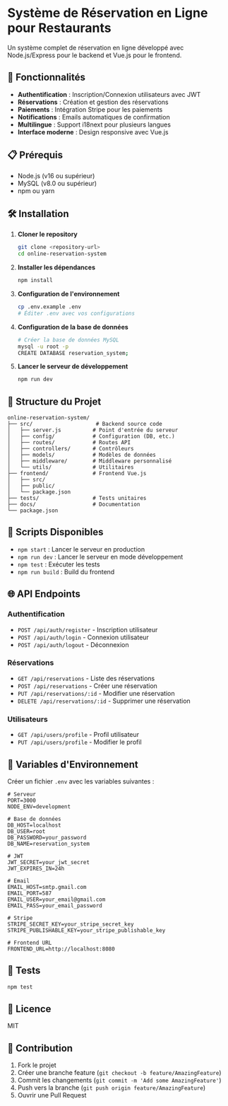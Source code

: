 # Système de Réservation en Ligne pour Restaurants

Un système complet de réservation en ligne développé avec Node.js/Express pour le backend et Vue.js pour le frontend.

## 🚀 Fonctionnalités

- **Authentification** : Inscription/Connexion utilisateurs avec JWT
- **Réservations** : Création et gestion des réservations
- **Paiements** : Intégration Stripe pour les paiements
- **Notifications** : Emails automatiques de confirmation
- **Multilingue** : Support i18next pour plusieurs langues
- **Interface moderne** : Design responsive avec Vue.js

## 📋 Prérequis

- Node.js (v16 ou supérieur)
- MySQL (v8.0 ou supérieur)
- npm ou yarn

## 🛠️ Installation

1. **Cloner le repository**
   ```bash
   git clone <repository-url>
   cd online-reservation-system
   ```

2. **Installer les dépendances**
   ```bash
   npm install
   ```

3. **Configuration de l'environnement**
   ```bash
   cp .env.example .env
   # Éditer .env avec vos configurations
   ```

4. **Configuration de la base de données**
   ```bash
   # Créer la base de données MySQL
   mysql -u root -p
   CREATE DATABASE reservation_system;
   ```

5. **Lancer le serveur de développement**
   ```bash
   npm run dev
   ```

## 📁 Structure du Projet

```
online-reservation-system/
├── src/                    # Backend source code
│   ├── server.js          # Point d'entrée du serveur
│   ├── config/            # Configuration (DB, etc.)
│   ├── routes/            # Routes API
│   ├── controllers/       # Contrôleurs
│   ├── models/            # Modèles de données
│   ├── middleware/        # Middleware personnalisé
│   └── utils/             # Utilitaires
├── frontend/              # Frontend Vue.js
│   ├── src/
│   ├── public/
│   └── package.json
├── tests/                 # Tests unitaires
├── docs/                  # Documentation
└── package.json
```

## 🔧 Scripts Disponibles

- `npm start` : Lancer le serveur en production
- `npm run dev` : Lancer le serveur en mode développement
- `npm test` : Exécuter les tests
- `npm run build` : Build du frontend

## 🌐 API Endpoints

### Authentification
- `POST /api/auth/register` - Inscription utilisateur
- `POST /api/auth/login` - Connexion utilisateur
- `POST /api/auth/logout` - Déconnexion

### Réservations
- `GET /api/reservations` - Liste des réservations
- `POST /api/reservations` - Créer une réservation
- `PUT /api/reservations/:id` - Modifier une réservation
- `DELETE /api/reservations/:id` - Supprimer une réservation

### Utilisateurs
- `GET /api/users/profile` - Profil utilisateur
- `PUT /api/users/profile` - Modifier le profil

## 🔐 Variables d'Environnement

Créer un fichier `.env` avec les variables suivantes :

```env
# Serveur
PORT=3000
NODE_ENV=development

# Base de données
DB_HOST=localhost
DB_USER=root
DB_PASSWORD=your_password
DB_NAME=reservation_system

# JWT
JWT_SECRET=your_jwt_secret
JWT_EXPIRES_IN=24h

# Email
EMAIL_HOST=smtp.gmail.com
EMAIL_PORT=587
EMAIL_USER=your_email@gmail.com
EMAIL_PASS=your_email_password

# Stripe
STRIPE_SECRET_KEY=your_stripe_secret_key
STRIPE_PUBLISHABLE_KEY=your_stripe_publishable_key

# Frontend URL
FRONTEND_URL=http://localhost:8080
```

## 🧪 Tests

```bash
npm test
```

## 📝 Licence

MIT

## 👥 Contribution

1. Fork le projet
2. Créer une branche feature (`git checkout -b feature/AmazingFeature`)
3. Commit les changements (`git commit -m 'Add some AmazingFeature'`)
4. Push vers la branche (`git push origin feature/AmazingFeature`)
5. Ouvrir une Pull Request
